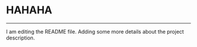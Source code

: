 # HAHAHA
----
I am editing the README file. Adding some more details about the project description.


